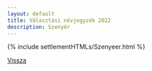 ```yaml
---
layout: default
title: Választási névjegyzék 2022
description: Szenyér
---
```


{% include settlementHTMLs/Szenyeer.html %}

[Vissza](./)